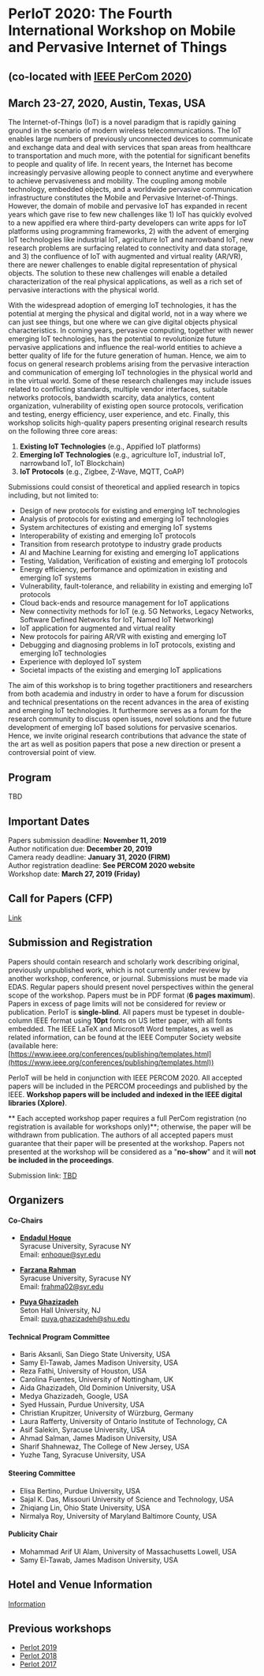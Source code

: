 # PerIoT 2020:  The Fourth International Workshop on Mobile and Pervasive Internet of Things

## <a href=dummy></a> (co-located with  [IEEE PerCom 2020](http://www.percom.org/))

## <a href=dummy></a> March 23-27, 2020, Austin, Texas, USA


The  Internet-of-Things (IoT) is a  novel  paradigm  that  is  rapidly  gaining  ground  in  the  scenario  of  modern  wireless   telecommunications.   The   IoT   enables   large   numbers   of   previously   unconnected   devices   to  communicate  and  exchange  data  and  deal  with  services  that  span  areas  from  healthcare  to  transportation  and  much  more,  with  the  potential  for  significant  benefits  to  people  and  quality  of  life.  In  recent  years,  the  Internet  has  become  increasingly  pervasive  allowing  people  to  connect  anytime  and  everywhere  to  achieve  pervasiveness  and  mobility.  The  coupling  among  mobile  technology,  embedded  objects,  and  a  worldwide   pervasive   communication   infrastructure   constitutes   the   Mobile   and   Pervasive   Internet-of-Things.  However,  the  domain  of  mobile  and  pervasive  IoT  has  expanded  in  recent  years  which  gave  rise  to  few  new  challenges  like  1)  IoT  has  quickly  evolved  to  a  new  appified  era  where  third-party  developers  can   write  apps  for  IoT  platforms   using  programming  frameworks,  2)   with   the   advent   of   emerging   IoT  technologies  like  industrial  IoT,  agriculture  IoT  and  narrowband  IoT,  new  research  problems  are  surfacing  related  to  connectivity  and  data  storage,  and  3)  the  confluence  of  IoT  with  augmented  and  virtual  reality  (AR/VR),  there  are  newer  challenges  to  enable  digital  representation  of  physical  objects.  The  solution  to  these  new  challenges  will  enable  a  detailed  characterization  of  the  real  physical  applications,  as  well  as  a  rich  set  of  pervasive  interactions  with  the  physical  world.    

With  the  widespread  adoption  of  emerging  IoT  technologies,  it  has  the  potential  at  merging  the  physical  and  digital  world,  not  in  a  way  where  we  can  just  see  things,  but  one  where  we  can  give  digital  objects  physical   characteristics.   In   coming   years,   pervasive   computing,   together   with   newer   emerging   IoT  technologies,  has  the  potential  to  revolutionize  future  pervasive  applications  and  influence  the  real-world  entities  to  achieve  a  better  quality  of  life  for  the  future  generation  of  human.  Hence,  we  aim  to  focus  on  general   research   problems   arising   from   the   pervasive   interaction   and   communication   of   emerging   IoT  technologies  in  the  physical  world  and  in  the  virtual  world.  Some  of  these  research  challenges  may  include  issues  related  to  conflicting  standards,  multiple  vendor  interfaces,  suitable  networks  protocols,  bandwidth  scarcity,  data  analytics,  content  organization,  vulnerability  of  existing  open  source  protocols,  verification  and  testing,  energy  efficiency,  user  experience,  and  etc.  Finally,  this  workshop  solicits  high-quality  papers  presenting  original  research  results  on  the  following  three  core  areas:

  1. **Existing  IoT  Technologies**  (e.g.,  Appified  IoT  platforms)  
  1. **Emerging  IoT  Technologies**  (e.g.,  agriculture  IoT,  industrial  IoT,  narrowband  IoT,  IoT  Blockchain)  
  1. **IoT  Protocols**  (e.g.,  Zigbee,  Z-Wave,  MQTT,  CoAP)  


Submissions  could  consist  of  theoretical  and  applied  research  in  topics  including,  but  not  limited  to:

- Design  of  new  protocols  for  existing  and  emerging  IoT  technologies  
- Analysis  of  protocols  for  existing  and  emerging  IoT  technologies  
- System  architectures  of  existing  and  emerging  IoT  systems  
- Interoperability  of  existing  and  emerging  IoT  protocols    
- Transition  from  research  prototype  to  industry  grade  products  
- AI  and  Machine  Learning  for  existing  and  emerging  IoT  applications  
- Testing,  Validation,  Verification  of  existing  and  emerging  IoT  protocols  
- Energy  efficiency,  performance  and  optimization  in  existing  and  emerging  IoT  systems  
- Vulnerability,  fault-tolerance,  and  reliability  in  existing  and  emerging  IoT  protocols  
- Cloud  back-ends  and  resource  management  for  IoT  applications  
- New   connectivity   methods   for   IoT   (e.g.   5G   Networks,   Legacy   Networks,   Software   Defined  Networks  for  IoT,  Named  IoT  Networking)  
- IoT  application  for  augmented  and  virtual  reality  
- New  protocols  for  pairing  AR/VR  with  existing  and  emerging  IoT  
- Debugging  and  diagnosing  problems  in  IoT  protocols,  existing  and  emerging  IoT  technologies  
- Experience  with  deployed  IoT  system  
- Societal  impacts  of  the  existing  and  emerging  IoT  applications

The   aim   of   this   workshop   is   to   bring   together   practitioners   and   researchers   from   both   academia   and  industry  in  order  to  have  a  forum  for  discussion  and  technical  presentations  on  the  recent  advances  in  the  area   of   existing   and   emerging   IoT   technologies.   It   furthermore   serves   as   a   forum   for   the   research  community  to  discuss  open  issues,  novel  solutions  and  the  future  development  of  emerging  IoT  based  solutions  for  pervasive  scenarios.  Hence,  we  invite  original  research  contributions  that  advance  the  state  of  the  art  as  well  as  position  papers  that  pose  a  new  direction  or  present  a  controversial  point  of  view.



## Program
TBD

## Important Dates

Papers submission deadline: **November 11, 2019**<br>
Author notification due: **December  20,  2019**<br>
Camera ready deadline: **January  31,  2020 (FIRM)**<br>
Author registration deadline: **See  PERCOM  2020  website**<br>
Workshop date: **March 27, 2019 (Friday)**

## Call for Papers (CFP)

[Link](#)

## Submission and Registration


Papers  should  contain  research  and  scholarly  work  describing  original,  previously  unpublished  work,  which  is  not  currently  under  review  by  another  workshop,  conference,  or  journal.   Submissions  must  be  made  via  EDAS.  Regular  papers  should  present  novel  perspectives  within  the  general  scope  of  the  workshop.  Papers  must  be  in  PDF  format  (**6  pages  maximum**).  Papers  in  excess  of  page  limits  will  not  be  considered  for  review  or  publication.  PerIoT is **single-blind**. All  papers  must  be  typeset  in  double-column  IEEE  format  using  **10pt**  fonts  on  US  letter  paper,  with  all  fonts  embedded.  The  IEEE  LaTeX  and  Microsoft  Word  templates,  as  well  as  related  information,  can  be  found  at  the  IEEE  Computer  Society  website  (available  here:  [https://www.ieee.org/conferences/publishing/templates.html](https://www.ieee.org/conferences/publishing/templates.html))


PerIoT  will  be  held  in  conjunction  with  IEEE  PERCOM  2020.  All  accepted  papers  will  be  included  in  the  PERCOM  proceedings  and  published  by  the  IEEE.  **Workshop  papers  will  be  included  and  indexed  in  the  IEEE  digital  libraries  (Xplore)**.  

** Each   accepted   workshop   paper   requires   a   full   PerCom   registration   (no   registration   is   available   for  workshops  only)**;  otherwise,  the  paper  will  be  withdrawn  from  publication.  The  authors  of  all  accepted  papers  must  guarantee  that  their  paper  will  be  presented  at  the  workshop.  Papers  not  presented  at  the  workshop  will  be  considered  as  a  "**no-show**"  and  it  will  **not  be  included  in  the  proceedings**.  

Submission link: [TBD](#)

## Organizers

#### <a href="dummy"></a> **Co-Chairs**

  - [**Endadul Hoque**](https://endadul.github.io)<br>
    Syracuse University, Syracuse NY<br>
    Email: enhoque@syr.edu

  - [**Farzana Rahman**](https://farahman.github.io/)<br>
    Syracuse University, Syracuse NY<br>
    Email: frahma02@syr.edu

  - [**Puya Ghazizadeh**](https://ghazizadehphd.github.io/)<br>
    Seton Hall University, NJ<br>
    Email: puya.ghazizadeh@shu.edu

#### <a href="dummy"></a> **Technical Program Committee**

  - Baris Aksanli, San Diego State University, USA
  - Samy El-Tawab, James Madison University, USA
  - Reza Fathi, University of Houston, USA
  - Carolina Fuentes, University of Nottingham, UK
  - Aida Ghazizadeh, Old Dominion University, USA
  - Medya Ghazizadeh, Google, USA
  - Syed Hussain, Purdue University, USA
  - Christian Krupitzer, University of Würzburg, Germany
  - Laura Rafferty, University of Ontario Institute of Technology, CA
  - Asif Salekin, Syracuse University, USA
  - Ahmad Salman, James Madison University, USA
  - Sharif Shahnewaz, The College of New Jersey, USA
  - Yuzhe Tang, Syracuse University, USA


#### <a href="dummy"></a> **Steering Committee**

  - Elisa Bertino, Purdue University, USA
  - Sajal K. Das, Missouri University of Science and Technology, USA
  - Zhiqiang Lin, Ohio State University, USA
  - Nirmalya Roy, University of Maryland Baltimore County, USA


#### <a href="dummy"></a> **Publicity Chair**

  - Mohammad Arif Ul Alam, University of Massachusetts Lowell, USA
  - Samy El-Tawab, James Madison University, USA <br/>



## Hotel and Venue Information

[Information](http://www.percom.org/)

## Previous workshops

- [PerIot 2019](https://periot.github.io/2019/)
- [PerIot 2018](https://periot.github.io/2018/)
- [PerIot 2017](https://periot.github.io/2017/)
